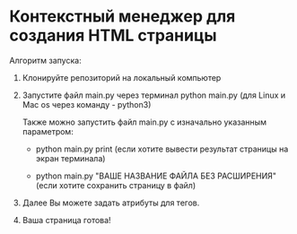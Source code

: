 # Контекстный менеджер для создания HTML страницы

Алгоритм запуска:
  1. Клонируйте репозиторий на локальный компьютер</br>
  
  2. Запустите файл main.py через терминал python main.py (для Linux и Mac os через команду - python3)</br>
  
     Также можно запустить файл main.py с изначально указанным параметром:</br>
     
        - python main.py print (если хотите вывести результат страницы на экран терминала)</br>
        
    	- python main.py "ВАШЕ НАЗВАНИЕ ФАЙЛА БЕЗ РАСШИРЕНИЯ" (если хотите сохранить страницу в файл)</br>
      
  3. Далее Вы можете задать атрибуты для тегов.</br>
  
  4. Ваша страница готова!</br>
